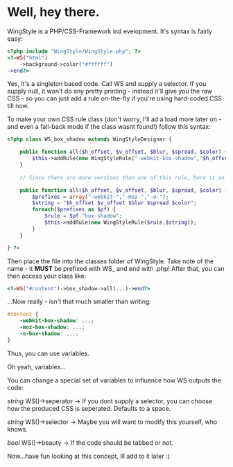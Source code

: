 # Well, hey there.

WingStyle is a PHP/CSS-Framework ind evelopment. It's syntax is fairly easy:

```PHP
<?php include "WingStyle/WingStyle.php"; ?>
<?=WS("html")
	->background->color("#ffffff")
->end?>
```

Yes, it's a singleton based code. Call WS and supply a selector. If you supply null, it won't do any pretty printing - instead it'll give you the raw CSS - so you can just add a rule on-the-fly if you're using hard-coded CSS till now.

To make your own CSS rule class (don't worry, I'll ad a load more later on - and even a fall-back mode if the class wasnt found!) follow this syntax:

```PHP
<?php class WS_box_shadow extends WingStyleDesigner {

	public function all($h_offset, $v_offset, $blur, $spread, $color) {
		$this->addRule(new WingStyleRule("-webkit-box-shadow","$h_offset $v_offset $blur $spread $color"));
	}
	
	// Since there are more versions than one of this rule, here is an idea how to do multi-browser rules.

	public function all($h_offset, $v_offset, $blur, $spread, $color) {
		$prefixes = array("-webkit-","-moz-","-o-");
		$string = "$h_offset $v_offset $blur $spread $color";
		foreach($prefixes as $pf) {
			$rule = $pf."box-shadow";
			$this->addRule(new WingStyleRule($rule,$string));			
		}
	}

} ?>
```

Then place the file into the classes folder of WingStyle. Take note of the name - it **MUST** be prefixed with WS_ and end with .php!
After that, you can then access your class like:
```PHP
<?=WS("#content")->box_shadow->all(...)->end?>
```
...Now really - isn't that much smaller than writing:
```CSS
#content {
	-webkit-box-shadow: ...;
	-moz-box-shadow: ...;
	-o-box-shadow: ...;
}
```
Thus, you can use variables.

Oh yeah, variables...

You can change a special set of variables to influence how WS outputs the code:

_string_ WS()->seperator
-> If you dont supply a selector, you can choose how the produced CSS is seperated. Defaults to a space.

_string_ WS()->selector
-> Maybe you will want to modify this yourself, who knows.

_bool_ WS()->beauty
-> If the code should be tabbed or not.


Now...have fun looking at this concept, Ill add to it later :)